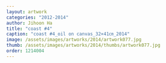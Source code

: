 ```yaml
---
layout: artwork
categories: "2012-2014"
author: Jihoon Ha
title: "coast #4"
caption: "coast #4_oil on canvas_32×41㎝_2014"
image: /assets/images/artworks/2014/artwork077.jpg
thumb: /assets/images/artworks/2014/thumbs/artwork077.jpg
order: 1214004
---
```

